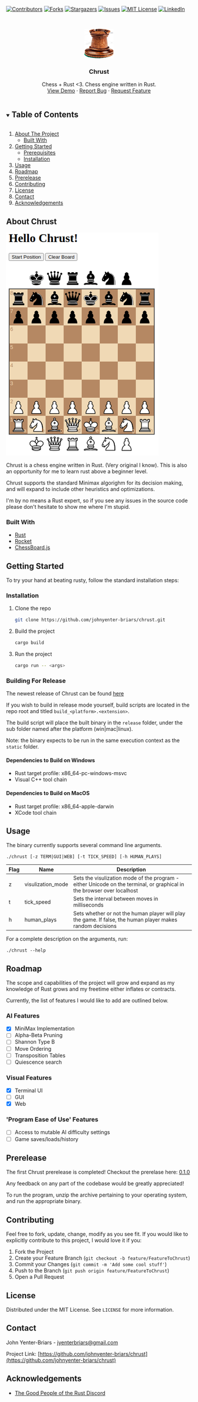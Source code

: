 <!--
*** Thanks for checking out the Best-README-Template. If you have a suggestion
*** that would make this better, please fork the repo and create a pull request
*** or simply open an issue with the tag "enhancement".
*** Thanks again! Now go create something AMAZING! :D
***
***
***
*** To avoid retyping too much info. Do a search and replace for the following:
*** johnyenter-briars, chrust, twitter_handle, email, Chrust, Chess + Rust <3. Chess engine written in Rust. 
-->



<!-- PROJECT SHIELDS -->
<!--
*** I'm using markdown "reference style" links for readability.
*** Reference links are enclosed in brackets [ ] instead of parentheses ( ).
*** See the bottom of this document for the declaration of the reference variables
*** for contributors-url, forks-url, etc. This is an optional, concise syntax you may use.
*** https://www.markdownguide.org/basic-syntax/#reference-style-links
-->
[![Contributors][contributors-shield]][contributors-url]
[![Forks][forks-shield]][forks-url]
[![Stargazers][stars-shield]][stars-url]
[![Issues][issues-shield]][issues-url]
[![MIT License][license-shield]][license-url]
[![LinkedIn][linkedin-shield]][linkedin-url]



<!-- PROJECT LOGO -->
<br />
<p align="center">
  <a href="https://github.com/johnyenter-briars/chrust">
    <img src="images/logo.png" alt="Logo" width="80" height="80">
  </a>

  <h3 align="center">Chrust</h3>
  <p align="center">
    Chess + Rust <3. Chess engine written in Rust. 
    <br />
    <a href="https://github.com/johnyenter-briars/chrust">View Demo</a>
    ·
    <a href="https://github.com/johnyenter-briars/chrust/issues">Report Bug</a>
    ·
    <a href="https://github.com/johnyenter-briars/chrust/issues">Request Feature</a>
  </p>
</p>



<!-- TABLE OF CONTENTS -->
<details open="open">
  <summary><h2 style="display: inline-block">Table of Contents</h2></summary>
  <ol>
    <li>
      <a href="#about-the-project">About The Project</a>
      <ul>
        <li><a href="#built-with">Built With</a></li>
      </ul>
    </li>
    <li>
      <a href="#getting-started">Getting Started</a>
      <ul>
        <li><a href="#prerequisites">Prerequisites</a></li>
        <li><a href="#installation">Installation</a></li>
      </ul>
    </li>
    <li><a href="#usage">Usage</a></li>
    <li><a href="#roadmap">Roadmap</a></li>
    <li><a href="#prerelease">Prerelease</a></li>
    <li><a href="#contributing">Contributing</a></li>
    <li><a href="#license">License</a></li>
    <li><a href="#contact">Contact</a></li>
    <li><a href="#acknowledgements">Acknowledgements</a></li>
  </ol>
</details>



<!-- ABOUT THE PROJECT -->
## About Chrust

[![Product Name Screen Shot][product-screenshot]](https://example.com)

Chrust is a chess engine written in Rust. (Very original I know). This is also an opportunity for me to learn rust above a beginner level.

Chrust supports the standard Minimax algorighm for its decision making, and will expand to include other heuristics and optimizations. 

I'm by no means a Rust expert, so if you see any issues in the source code please don't hesitate to show me where I'm stupid.


### Built With

* [Rust](https://www.rust-lang.org/)
* [Rocket](https://rocket.rs/)
* [ChessBoard.js](https://chessboardjs.com/)

<!-- GETTING STARTED -->
## Getting Started

To try your hand at beating rusty, follow the standard installation steps:

### Installation

1. Clone the repo
   ```sh
   git clone https://github.com/johnyenter-briars/chrust.git
   ```
2. Build the project
   ```sh
   cargo build
   ```
3. Run the project
   ```sh
   cargo run -- <args>
   ```

### Building For Release

The newest release of Chrust can be found [here](https://github.com/johnyenter-briars/chrust/releases)

If you wish to build in release mode yourself, build scripts are located in the repo root and titled `build_<platform>.<extension>`.

The build script will place the built binary in the `release` folder, under the sub folder named after the platform (win|mac|linux).

Note: the binary expects to be run in the same execution context as the `static` folder.

#### Dependencies to Build on Windows

* Rust target profile: x86_64-pc-windows-msvc
* Visual C++ tool chain

#### Dependencies to Build on MacOS

* Rust target profile: x86_64-apple-darwin
* XCode tool chain

<!-- USAGE EXAMPLES -->
## Usage

The binary currently supports several command line arguments.

```
./chrust [-z TERM|GUI|WEB] [-t TICK_SPEED] [-h HUMAN_PLAYS]
```

| Flag | Name | Description |
| ----------- | ----------- | ----------- |
| z | visulization_mode | Sets the visulization mode of the program - either Unicode on the terminal, or graphical in the browser over localhost |
| t | tick_speed | Sets the interval between moves in milliseconds | 
| h | human_plays | Sets whether or not the human player will play the game. If false, the human player makes random decisions | 

For a complete description on the arguments, run:

```
./chrust --help
```


<!-- ROADMAP -->
## Roadmap

The scope and capabilities of the project will grow and expand as my knowledge of Rust grows and my freetime either inflates or contracts.

Currently, the list of features I would like to add are outlined below.

### AI Features
- [X] MiniMax Implementation
- [ ] Alpha-Beta Pruning
- [ ] Shannon Type B
- [ ] Move Ordering
- [ ] Transposition Tables
- [ ] Quiescence search

### Visual Features
- [X] Terminal UI
- [ ] GUI
- [X] Web

### 'Program Ease of Use' Features
- [ ] Access to mutable AI difficulty settings
- [ ] Game saves/loads/history

## Prerelease

The first Chrust prerelease is completed! Checkout the prerelase here: [0.1.0](https://github.com/johnyenter-briars/chrust/releases/tag/0.1.0)

Any feedback on any part of the codebase would be greatly appreciated!

To run the program, unzip the archive pertaining to your operating system, and run the appropriate binary.



<!-- CONTRIBUTING -->
## Contributing

Feel free to fork, update, change, modify as you see fit. If you would like to explicitly contribute to this project, I would love it if you:

1. Fork the Project
2. Create your Feature Branch (`git checkout -b feature/FeatureToChrust`)
3. Commit your Changes (`git commit -m 'Add some cool stuff'`)
4. Push to the Branch (`git push origin feature/FeatureToChrust`)
5. Open a Pull Request



<!-- LICENSE -->
## License

Distributed under the MIT License. See `LICENSE` for more information.



<!-- CONTACT -->
## Contact

John Yenter-Briars - <jyenterbriars@gmail.com>

Project Link: [https://github.com/johnyenter-briars/chrust](https://github.com/johnyenter-briars/chrust)



<!-- ACKNOWLEDGEMENTS -->
## Acknowledgements

* [The Good People of the Rust Discord](https://discord.com/invite/rust)





<!-- MARKDOWN LINKS & IMAGES -->
<!-- https://www.markdownguide.org/basic-syntax/#reference-style-links -->
[contributors-shield]: https://img.shields.io/github/contributors/johnyenter-briars/chrust.svg?style=plastic
[contributors-url]: https://github.com/johnyenter-briars/chrust/graphs/contributors
[forks-shield]: https://img.shields.io/github/forks/johnyenter-briars/chrust.svg?style=plastic
[forks-url]: https://github.com/johnyenter-briars/chrust/network/members
[stars-shield]: https://img.shields.io/github/stars/johnyenter-briars/chrust.svg?style=plastic
[stars-url]: https://github.com/johnyenter-briars/chrust/stargazers
[issues-shield]: https://img.shields.io/github/issues/johnyenter-briars/chrust.svg?style=plastic
[issues-url]: https://github.com/johnyenter-briars/chrust/issues
[license-shield]: https://img.shields.io/github/license/johnyenter-briars/chrust.svg?style=plastic
[license-url]: https://github.com/johnyenter-briars/chrust/blob/master/LICENSE
[linkedin-shield]: https://img.shields.io/badge/-LinkedIn-black.svg?style=plastic&logo=linkedin&colorB=555
[linkedin-url]: https://linkedin.com/in/johnyenter-briars
[product-screenshot]: images/screenshot.png